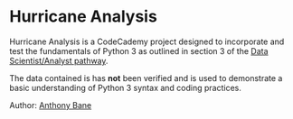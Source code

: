 # Hurricane Analysis

Hurricane Analysis is a CodeCademy project designed to incorporate and test the fundamentals of Python 3 as outlined in section 3 of the [Data Scientist/Analyst pathway](https://www.codecademy.com/learn/paths/data-science).

The data contained is has **not** been verified and is used to demonstrate a basic understanding of Python 3 syntax and coding practices.

Author: [Anthony Bane](https://www.anthonybane.com)
